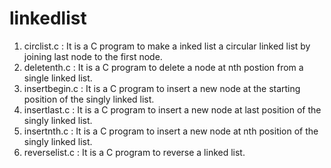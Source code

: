 # linkedlist
1. circlist.c : It is a C program to make a inked list a circular linked list by joining last node to the first node.
2. deletenth.c : It is a C program to delete a node at nth postion from a single linked list.
3. insertbegin.c : It is a C program to insert a new node at the starting position of the singly linked list.
4. insertlast.c : It is a C program to insert a new node at last position of the singly linked list.
5. insertnth.c : It is a C program to insert a new node at nth position of the singly linked list.
6. reverselist.c : It is a C program to reverse a linked list.
